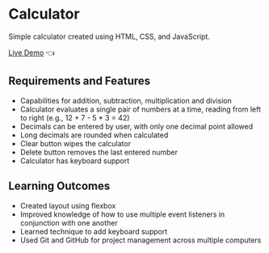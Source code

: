 # Calculator

Simple calculator created using HTML, CSS, and JavaScript.

[Live Demo](https://kristenmazza.github.io/calculator/) :point_left:

## Requirements and Features
* Capabilities for addition, subtraction, multiplication and division
* Calculator evaluates a single pair of numbers at a time, reading from left to right (e.g., 12 + 7 - 5 * 3 = 42)
* Decimals can be entered by user, with only one decimal point allowed 
* Long decimals are rounded when calculated
* Clear button wipes the calculator
* Delete button removes the last entered number
* Calculator has keyboard support

## Learning Outcomes
* Created layout using flexbox
* Improved knowledge of how to use multiple event listeners in conjunction with one another
* Learned technique to add keyboard support
* Used Git and GitHub for project management across multiple computers